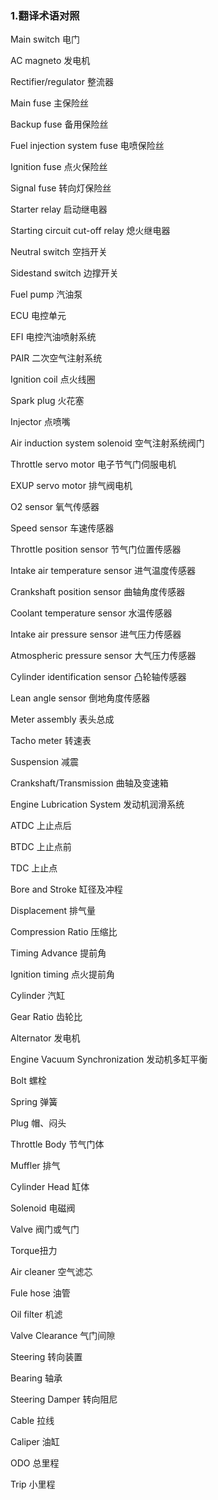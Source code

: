 ### 1.翻译术语对照 ###

Main switch 电门

AC magneto 发电机

Rectifier/regulator 整流器

Main fuse 主保险丝

Backup fuse 备用保险丝

Fuel injection system fuse 电喷保险丝

Ignition fuse 点火保险丝

Signal fuse 转向灯保险丝

Starter relay 启动继电器

Starting circuit cut-off relay 熄火继电器

Neutral switch 空挡开关

Sidestand switch 边撑开关

Fuel pump 汽油泵

ECU 电控单元

EFI 电控汽油喷射系统

PAIR 二次空气注射系统

Ignition coil 点火线圈

Spark plug 火花塞

Injector 点喷嘴

Air induction system solenoid 空气注射系统阀门

Throttle servo motor 电子节气门伺服电机

EXUP servo motor 排气阀电机

O2 sensor 氧气传感器

Speed sensor 车速传感器

Throttle position sensor 节气门位置传感器

Intake air temperature sensor 进气温度传感器

Crankshaft position sensor 曲轴角度传感器

Coolant temperature sensor 水温传感器

Intake air pressure sensor 进气压力传感器

Atmospheric pressure sensor 大气压力传感器

Cylinder identification sensor 凸轮轴传感器

Lean angle sensor 倒地角度传感器

Meter assembly 表头总成

Tacho meter 转速表

Suspension 减震

Crankshaft/Transmission 曲轴及变速箱

Engine Lubrication System 发动机润滑系统

ATDC 上止点后

BTDC 上止点前

TDC 上止点

Bore and Stroke 缸径及冲程

Displacement 排气量

Compression Ratio 压缩比

Timing Advance 提前角

Ignition timing 点火提前角

Cylinder 汽缸

Gear Ratio 齿轮比

Alternator 发电机

Engine Vacuum Synchronization 发动机多缸平衡

Bolt 螺栓

Spring 弹簧

Plug 帽、闷头

Throttle Body 节气门体

Muffler 排气

Cylinder Head 缸体

Solenoid 电磁阀

Valve 阀门或气门

Torque扭力

Air cleaner 空气滤芯

Fule hose 油管

Oil filter 机滤

Valve Clearance 气门间隙

Steering 转向装置

Bearing 轴承

Steering Damper 转向阻尼

Cable 拉线

Caliper 油缸

ODO 总里程

Trip 小里程
